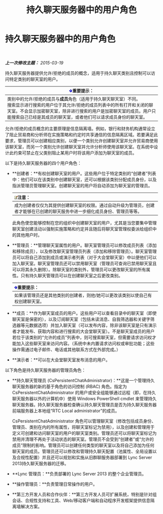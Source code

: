 ﻿---
title: 持久聊天服务器中的用户角色
TOCTitle: 持久聊天服务器中的用户角色
ms:assetid: 343a0563-9ca5-4ad0-b4f3-a72f1d7f1a81
ms:mtpsurl: https://technet.microsoft.com/zh-cn/library/JJ676774(v=OCS.15)
ms:contentKeyID: 49888372
ms.date: 05/19/2016
mtps_version: v=OCS.15
ms.translationtype: HT
---

# 持久聊天服务器中的用户角色

 

_**上一次修改主题：** 2015-03-19_

持久聊天服务器提供允许/拒绝的成员的概念，适用于持久聊天类别且控制可以访问特定类别的聊天室的用户。

<table>
<thead>
<tr class="header">
<th><img src="images/Gg398794.important(OCS.15).gif" title="important" alt="important" />重要提示：</th>
</tr>
</thead>
<tbody>
<tr class="odd">
<td>类别中的允许/拒绝的成员与<strong>成员</strong>角色（适用于持久聊天聊天室）不同。<br />
搜索显示进行搜索的用户位于其允许/拒绝的成员列表中的所有打开和关闭的聊天室。不会显示加密聊天室，除非进行搜索的用户是加密聊天室的成员。用户只能搜索自己已经是其成员的聊天室，或者他们可以请求成员身份的聊天室。</td>
</tr>
</tbody>
</table>


允许/拒绝的成员概念的主要原理是信息隔离墙。例如，银行和财务机构通常设立了阻止贸易商和分析师在实施策略和约定时共享通信的信息隔离区域。若要满足此要求，管理员可以创建相应类别，以便一个类别允许创建聊天室并允许贸易商使用该聊天室，而另一个类别允许创建聊天室并允许分析师使用该聊天室。在系统中设计此约束可禁止在父类别阻止某用户时将该用户添加为聊天室的成员。

以下是持久聊天服务器的四个用户角色：

  - **创建者：**有权创建聊天室的用户。这些用户位于特定类别的“创建者”列表中：他们可以在该类别中创建聊天室，还可以根据该类别分配成员身份，以及指派管理员管理聊天室。创建聊天室的用户将自动添加为聊天室的管理员。
    
    <table>
    <thead>
    <tr class="header">
    <th><img src="images/Dn783119.note(OCS.15).gif" title="note" alt="note" />注意：</th>
    </tr>
    </thead>
    <tbody>
    <tr class="odd">
    <td>成为创建者仅仅为其提供创建聊天室的权限。通过自动升级为管理员，创建者才能够在已创建的聊天服务中进一步细化成员身份、管理员等等。</td>
    </tr>
    </tbody>
    </table>
    
    此角色使您能够控制在您的组织中创建聊天室的用户，尤其是当您要集中管理聊天室创建活动以强制实施策略和约定并且随后将聊天室管理权委派给组织中的其他用户时。

  - **管理员：**管理聊天室属性的用户。聊天室管理员可以修改成员列表（添加和移除成员），以及修改聊天室管理员列表（添加和移除管理员）。聊天室管理员可以将自己添加到成员或演示者列表（对于大会堂聊天室）中以便他们可以加入聊天室。聊天室管理员还可以禁用聊天室（管理员可查询已禁用聊天室且可以将其永久删除）。除聊天室的类别外，管理员可以更改聊天室的所有属性。只有持久聊天管理员可以在创建聊天室之后更改类别。
    
    <table>
    <thead>
    <tr class="header">
    <th><img src="images/Gg398794.important(OCS.15).gif" title="important" alt="important" />重要提示：</th>
    </tr>
    </thead>
    <tbody>
    <tr class="odd">
    <td>如果该管理员还是其他类别的创建者，则他/她可以更改该类别以使自己有权创建聊天室。</td>
    </tr>
    </tbody>
    </table>


  - **成员：**作为聊天室成员的用户。这些用户可以查看目录中的聊天室（即使聊天室是保密的），以及订阅聊天室（包括未读消息、自我筛选器和关键字筛选器等元数据选项）并加入聊天室（可以发布内容，除非该聊天室是只有演示者才能发布、获取内容和进行搜索的大会堂聊天室）。不是聊天室成员的用户若位于该类别的“允许的成员”列表中，则可搜索聊天室，但需要请求访问权才能加入这些聊天室来访问内容。（系统中未内置请求访问权或审批功能；这些操作需通过电子邮件、电话或其他联系方式在外部完成。）

  - **演示者：**可以在大会堂聊天室发布消息的用户。

以下角色是持久聊天服务器的管理员角色：

  - **持久聊天管理员 (CsPersistentChatAdministrator)：**这是一个管理持久聊天服务器的新的基于角色的访问控制 (RBAC) 角色。指定为 CsPersistentChatAdministrator 的用户或安全组能够通过远程（即，在持久聊天服务器以外的计算机中）使用 Windows PowerShell cmdlet 来管理持久聊天服务器。持久聊天服务器检查确认持久聊天管理员是否为持久聊天服务器前端服务器上本地组“RTC Local administrator”的成员。
    
    CsPersistentChatAdministrator 角色可以管理聊天室（修改包括成员身份、管理员、类别在内的所有属性，将聊天室标记为禁用），以及创建和管理用于定义可创建和访问聊天室的用户的聊天室类别。管理员还可以将聊天室标记为禁用并清理不再处于活动状态的聊天室。管理员不会受到“创建者”或“允许的成员”限制的影响。管理员可以创建任何类型的聊天室以及将自己添加为任何聊天室的成员。管理员还可以修改和管理持久聊天配置（池属性、全局设置以及合规性配置）并且还可以规划和实施从旧群聊服务器部署到 Lync Server 2013持久聊天服务器的迁移。

  - **Lync 管理员：**负责部署的 Lync Server 2013 的整个企业管理员。

  - **操作管理员：**负责管理日常操作的用户。

  - **第三方开发人员和合作伙伴：**第三方开发人员可扩展系统，特别是针对组会话、合规性支持和工具、Web/移动客户端和自动程序开发框架提供信息隔离墙解决方案。

